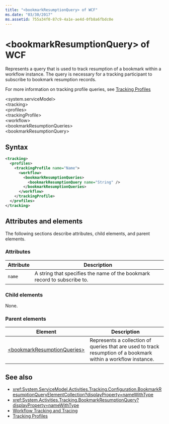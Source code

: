 ```yaml
---
title: "<bookmarkResumptionQuery> of WCF"
ms.date: "03/30/2017"
ms.assetid: 755a34f0-87c9-4a1e-ae4d-0fb8a6fbdc0e
---
```

# \<bookmarkResumptionQuery> of WCF

Represents a query that is used to track resumption of a bookmark within a workflow instance. The query is necessary for a tracking participant to subscribe to bookmark resumption records.  
  
For more information on tracking profile queries, see [Tracking Profiles](../../../../../docs/framework/windows-workflow-foundation/tracking-profiles.md)
  
\<system.serviceModel>  
\<tracking>  
\<profiles>  
\<trackingProfile>  
\<workflow>  
\<bookmarkResumptionQueries>  
\<bookmarkResumptionQuery>  
  
## Syntax  
  
```xml  
<tracking>
  <profiles>
    <trackingProfile name="Name">
      <workflow>
        <bookmarkResumptionQueries>
          <bookmarkResumptionQuery name="String" />
        </bookmarkResumptionQueries>
      </workflow>
    </trackingProfile>
  </profiles>
</tracking>
```  
  
## Attributes and elements

The following sections describe attributes, child elements, and parent elements.  
  
### Attributes  
  
|Attribute|Description|  
|---------------|-----------------|  
|`name`|A string that specifies the name of the bookmark record to subscribe to.|  
  
### Child elements

None.
  
### Parent elements  
  
|Element|Description|  
|-------------|-----------------|  
|[\<bookmarkResumptionQueries>](bookmarkresumptionqueries-of-wcf.md)|Represents a collection of queries that are used to track resumption of a bookmark within a workflow instance.|  
  
## See also

- <xref:System.ServiceModel.Activities.Tracking.Configuration.BookmarkResumptionQueryElementCollection?displayProperty=nameWithType>
- <xref:System.Activities.Tracking.BookmarkResumptionQuery?displayProperty=nameWithType>
- [Workflow Tracking and Tracing](../../../../../docs/framework/windows-workflow-foundation/workflow-tracking-and-tracing.md)
- [Tracking Profiles](../../../../../docs/framework/windows-workflow-foundation/tracking-profiles.md)
